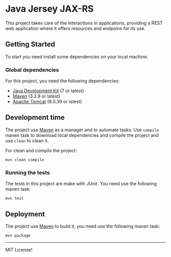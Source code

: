 # Java Jersey JAX-RS
This project takes care of the interactions in applications, providing a REST web
application where it offers resources and endpoins for its use.

## Getting Started
To start you need install some dependencies on your local machine.

### Global dependencies
For this project, you need the following dependencies:
* [Java Development Kit](http://www.oracle.com/technetwork/java/javase/downloads/index.html "Click for download") (7 or latest)
* [Maven](https://maven.apache.org/download.cgi "Click for download") (3.3.9 or latest)
* [Apache Tomcat](http://tomcat.apache.org/ "Click to visit official page") (8.0.39 or latest)

## Development time
The project use [Maven](http://maven.apache.org) as a manager and to automate tasks. Use `compile` maven task 
to download local dependencies and compile the project and use `clean` to clean it.

For clean and compile the project:
```
mvn clean compile
```

### Running the tests
The tests in this project are make with JUnit. You need use the following maven task:
```
mvn test
```

## Deployment
The project use [Maven](http://maven.apache.org) to build it, you need use the following maven task:
```
mvn package
```

----------------------
MIT License!
